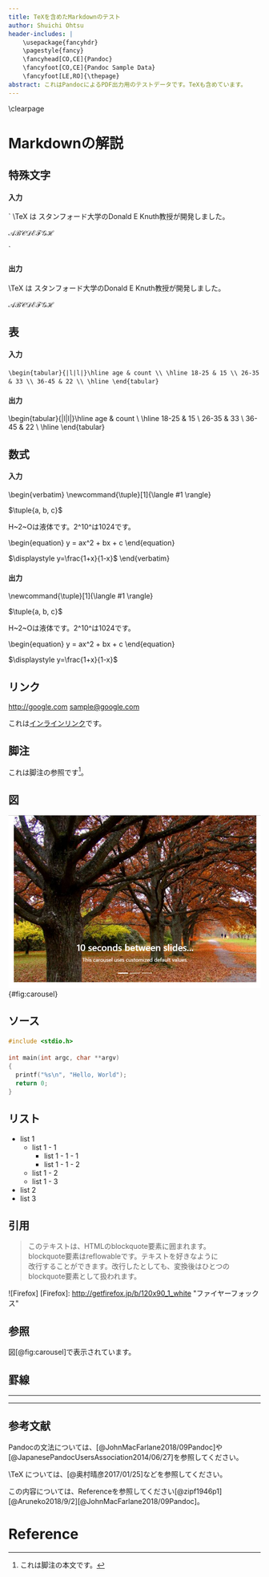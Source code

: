 ```yaml
---
title: TeXを含めたMarkdownのテスト
author: Shuichi Ohtsu
header-includes: |
    \usepackage{fancyhdr}
    \pagestyle{fancy}
    \fancyhead[CO,CE]{Pandoc}
    \fancyfoot[CO,CE]{Pandoc Sample Data}
    \fancyfoot[LE,RO]{\thepage}
abstract: これはPandocによるPDF出力用のテストデータです。TeXも含めています。 
---
```


\clearpage

# Markdownの解説 

## 特殊文字

#### 入力
`
\TeX は スタンフォード大学のDonald E Knuth教授が開発しました。

$\mathcal{ABCDEFGH}$

`


#### 出力
\TeX は スタンフォード大学のDonald E Knuth教授が開発しました。

$\mathcal{ABCDEFGH}$


## 表

#### 入力
`
\begin{tabular}{|l|l|}\hline
age & count \\ \hline
18-25 & 15 \\
26-35 & 33 \\
36-45 & 22 \\ \hline
\end{tabular}
`

#### 出力

\begin{tabular}{|l|l|}\hline
age & count \\ \hline
18-25 & 15 \\
26-35 & 33 \\
36-45 & 22 \\ \hline
\end{tabular}


## 数式

#### 入力

\begin{verbatim}
\newcommand{\tuple}[1]{\langle #1 \rangle}

$\tuple{a, b, c}$

H~2~Oは液体です。2^10^は1024です。

\begin{equation}
    y = ax^2 + bx + c
\end{equation}

$\displaystyle y=\frac{1+x}{1-x}$
\end{verbatim}


#### 出力

\newcommand{\tuple}[1]{\langle #1 \rangle}

$\tuple{a, b, c}$

H~2~Oは液体です。2^10^は1024です。

\begin{equation}
    y = ax^2 + bx + c
\end{equation}

$\displaystyle y=\frac{1+x}{1-x}$

## リンク

<http://google.com>
<sample@google.com>

これは[インラインリンク](http://google.com)です。

## 脚注

これは脚注の参照です[^longnote]。


[^longnote]: これは脚注の本文です。


## 図


![これはキャプションです](https://raw.githubusercontent.com/Ohtsu/images/master/ng5-bootstrap4/ng5-bootstrap4-carousel_default_page_01.png){#fig:carousel}



## ソース


```c
#include <stdio.h>

int main(int argc, char **argv)
{
  printf("%s\n", "Hello, World");
  return 0;
}
```



## リスト

* list 1
    * list 1 - 1
        * list 1 - 1 - 1
        * list 1 - 1 - 2
    * list 1 - 2 
    * list 1 - 3
* list 2
* list 3


## 引用

> このテキストは、HTMLのblockquote要素に囲まれます。  
blockquote要素はreflowableです。テキストを好きなように  
改行することができます。改行したとしても、変換後はひとつの  
blockquote要素として扱われます。


![Firefox]
[Firefox]: http://getfirefox.jp/b/120x90_1_white  "ファイヤーフォックス"


## 参照

図[@fig:carousel]で表示されています。


## 罫線

---
* * *

## 参考文献

Pandocの文法については、[@JohnMacFarlane2018/09Pandoc]や[@JapanesePandocUsersAssociation2014/06/27]を参照してください。

\TeX については、[@奥村晴彦2017/01/25]などを参照してください。

この内容については、Referenceを参照してください[@zipf1946p1][@Aruneko2018/9/2][@JohnMacFarlane2018/09Pandoc]。


# Reference